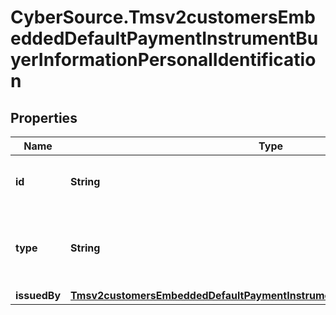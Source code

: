 # CyberSource.Tmsv2customersEmbeddedDefaultPaymentInstrumentBuyerInformationPersonalIdentification

## Properties
Name | Type | Description | Notes
------------ | ------------- | ------------- | -------------
**id** | **String** | The value of the identification type.  | [optional] 
**type** | **String** | The type of the identification.  Valid values:   - driver license  | [optional] 
**issuedBy** | [**Tmsv2customersEmbeddedDefaultPaymentInstrumentBuyerInformationIssuedBy**](Tmsv2customersEmbeddedDefaultPaymentInstrumentBuyerInformationIssuedBy.md) |  | [optional] 


